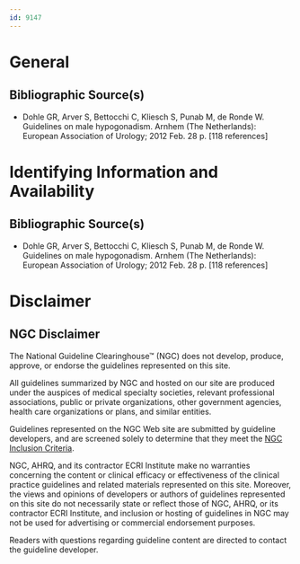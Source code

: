 ```yaml
---
id: 9147
---
```


# General

## Bibliographic Source(s)

- Dohle GR, Arver S, Bettocchi C, Kliesch S, Punab M, de Ronde W. Guidelines on male hypogonadism. Arnhem (The Netherlands): European Association of Urology; 2012 Feb. 28 p. [118 references]

# Identifying Information and Availability

## Bibliographic Source(s)

- Dohle GR, Arver S, Bettocchi C, Kliesch S, Punab M, de Ronde W. Guidelines on male hypogonadism. Arnhem (The Netherlands): European Association of Urology; 2012 Feb. 28 p. [118 references]

# Disclaimer

## NGC Disclaimer

The National Guideline Clearinghouse™ (NGC) does not develop, produce, approve, or endorse the guidelines represented on this site.

All guidelines summarized by NGC and hosted on our site are produced under the auspices of medical specialty societies, relevant professional associations, public or private organizations, other government agencies, health care organizations or plans, and similar entities.

Guidelines represented on the NGC Web site are submitted by guideline developers, and are screened solely to determine that they meet the [NGC Inclusion Criteria](/help-and-about/summaries/inclusion-criteria).

NGC, AHRQ, and its contractor ECRI Institute make no warranties concerning the content or clinical efficacy or effectiveness of the clinical practice guidelines and related materials represented on this site. Moreover, the views and opinions of developers or authors of guidelines represented on this site do not necessarily state or reflect those of NGC, AHRQ, or its contractor ECRI Institute, and inclusion or hosting of guidelines in NGC may not be used for advertising or commercial endorsement purposes.

Readers with questions regarding guideline content are directed to contact the guideline developer.

